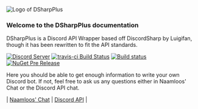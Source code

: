 ![Logo of DSharpPlus](https://github.com/NaamloosDT/DSharpPlus/raw/master/logo/dsharp+_smaller.png)

### Welcome to the DSharpPlus documentation

DSharpPlus is a Discord API Wrapper based off DiscordSharp by Luigifan,
though it has been rewritten to fit the API standards.

[![Discord Server ](https://discordapp.com/api/guilds/146044397861994496/widget.png)](https://discord.gg/0oZpaYcAjfvkDuE4)
[![travis-ci Build Status](https://travis-ci.org/NaamloosDT/DSharpPlus.svg?branch=rewrite)](https://travis-ci.org/NaamloosDT/DSharpPlus)
[![Build status](https://ci.appveyor.com/api/projects/status/jvgufsq9u3l9yuc0?svg=true)](https://ci.appveyor.com/project/nick-strohm/dsharpplus)
[![NuGet Pre Release](https://img.shields.io/nuget/vpre/DSharpPlus.svg)](http://nuget.org/packages/DSharpPlus)

Here you should be able to get enough information to write your own Discord bot. If not, feel free to ask us any questions either in Naamloos' Chat or the Discord API chat.

| [Naamloos' Chat](http://www.discord.gg/0oZpaYcAjfvkDuE4) | [Discord API](https://discord.gg/fXUfnz5) |
